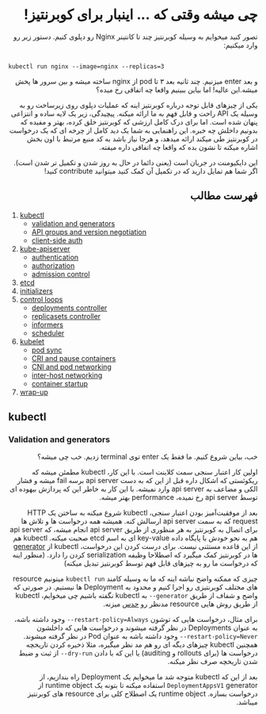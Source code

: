 <div dir='auto'>

# چی میشه وقتی که ... اینبار برای کوبرنتیز!

</div>

<div dir='auto'>
  
تصور کنید میخوایم به وسیله کوبرنتیز چند تا کانتینر Nginx رو دپلوی کنیم. دستور زیر رو وارد میکنیم:
  
</div>

<code>
kubectl run nginx --image=nginx --replicas=3  
</code>

<div dir='auto'>
  
و بعد enter میزنیم. چند ثانیه بعد ۳ تا pod از nginx ساخته میشه و بین سرور ها پخش میشه.این عالیه! اما بیاین ببینیم واقعا چه اتفاقی رخ میده؟

یکی از چیزهای قابل توجه درباره کوبرنتیز اینه که عملیات دپلوی روی زیرساخت رو به وسیله یک API راحت و قابل فهم به ما ارائه میکنه. پیچیدگی، زیر یک لایه ساده و انتزاعی پنهان شده است. اما برای درک کامل ارزشی که کوبرنتیز خلق کرده، ‌بهتر و مفیده که بدونیم داخلش چه خبره. این راهنمایی به شما یک دید کامل از چرخه ای که یک درخواست در کوبرنتیز طی میکند ارائه میدهد، و هرجا نیاز باشد به کد منبع مرتبط با اون بخش اشاره میکنه تا نشون بده که واقعا چه اتفاقی داره میفته.

این دایکیومنت در جریان است (یعنی دائما در حال به روز شدن و تکمیل تر شدن است). اگر شما هم تمایل دارید که در تکمیل آن کمک کنید میتوانید contribute کنید!

## فهرست مطالب
</div>

1. [kubectl](#kubectl)
   - [validation and generators](#validation-and-generators)
   - [API groups and version negotiation](#api-groups-and-version-negotiation)
   - [client-side auth](#client-auth)
2. [kube-apiserver](#kube-apiserver)
   - [authentication](#authentication)
   - [authorization](#authorization)
   - [admission control](#admission-control)
3. [etcd](#etcd)
4. [initializers](#initializers)
5. [control loops](#control-loops)
   - [deployments controller](#deployments-controller)
   - [replicasets controller](#replicasets-controller)
   - [informers](#informers)
   - [scheduler](#scheduler)
6. [kubelet](#kubelet)
   - [pod sync](#pod-sync)
   - [CRI and pause containers](#cri-and-pause-containers)
   - [CNI and pod networking](#cni-and-pod-networking)
   - [inter-host networking](#inter-host-networking)
   - [container startup](#container-startup)
7. [wrap-up](#wrap-up)

## kubectl


### Validation and generators

<div dir='auto'>

خب، بیاین شروع کنیم. ما فقط یک enter توی terminal زدیم. خب چی میشه؟

اولین کار اعتبار سنجی سمت کلاینت است. با این کار، kubectl مطمئن میشه که ریکوئستی که اشکال داره قبل از این که به دست api server برسه fail میشه و فشار الکی و مضاعف به api server وارد نمیشه. با این کار به خاطر این که پردازش بیهوده ای توسط api server رخ نمیده، performance بهتر میشه.

بعد از موفقیت‌آمیز بودن اعتبار سنجی، kubectl شروع میکنه به ساختن یک HTTP request که به سمت api server ارسالش کنه. همیشه همه درخواست ها و تلاش ها برای اتصال به کوبرنتیز به هر منظوری از طریق api server انجام میشه، که api server هم به نحو خودش با پایگاه داده key-value ای به اسم etcd صحبت میکنه. kubectl هم از این قاعده مستثنی نیست. برای درست کردن این درخواست، kubectl از [generator](https://kubernetes.io/docs/reference/kubectl/conventions/#generators) ها در کوبرنتیز کمک میگیرد که اصطلاحا وظیفه serialization کردن را دارد. (منظور اینه که درخواست ما رو به چیزهای قابل فهم توسط کوبرنتیز تبدیل میکنه)

چیزی که ممکنه واضح نباشه اینه که ما به وسیله کامند `kubectl run` میتونیم resource های مختلف کوبرنتیزی رو اجرا کنیم و محدود به Deployment ها نیستیم. 
 در صورتی که واضح و شفاف از طریق `generator--` به kubectl نگفته باشیم چی میخوایم، kubectl از طریق روش هایی resource مدنظر رو [حدس](https://github.com/kubernetes/kubernetes/blob/v1.14.0/pkg/kubectl/cmd/run/run.go#L319-L339) میزنه.

 برای مثال، درخواست هایی که توشون `restart-policy=Always--` وجود داشته باشه، به عنوان Deployments در نظر گرفته میشوند و درخواست هایی که داخلشون `restart-policy=Never--` وجود داشته باشه به عنوان Pod در نظر گرفته میشوند.
همچنین kubectl چیزهای دیگه ای رو هم مد نظر میگیره، مثلا ذخیره کردن تاریخچه درخواست ها (برای rollouts و auditing) یا این که با دادن ‍`dry-run--` از ثبت و ضبط شدن تاریخچه صرف نظر میکنه.

بعد از این که kubectl متوجه شد ما میخوایم یک Deployment راه بندازیم، از `DeploymentAppsV1` generator استفاده میکنه تا بتونه یک runtime object از درخواست بسازه. runtime object یک اصطلاح کلی برای resource های کوبرنتیز میباشد.



</div>